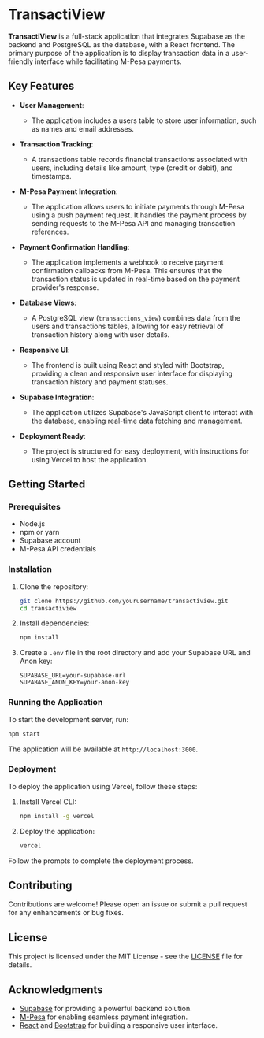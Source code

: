 # TransactiView

**TransactiView** is a full-stack application that integrates Supabase as the backend and PostgreSQL as the database, with a React frontend. The primary purpose of the application is to display transaction data in a user-friendly interface while facilitating M-Pesa payments.

## Key Features

- **User Management**: 
  - The application includes a users table to store user information, such as names and email addresses.

- **Transaction Tracking**: 
  - A transactions table records financial transactions associated with users, including details like amount, type (credit or debit), and timestamps.

- **M-Pesa Payment Integration**: 
  - The application allows users to initiate payments through M-Pesa using a push payment request. It handles the payment process by sending requests to the M-Pesa API and managing transaction references.

- **Payment Confirmation Handling**: 
  - The application implements a webhook to receive payment confirmation callbacks from M-Pesa. This ensures that the transaction status is updated in real-time based on the payment provider's response.

- **Database Views**: 
  - A PostgreSQL view (`transactions_view`) combines data from the users and transactions tables, allowing for easy retrieval of transaction history along with user details.

- **Responsive UI**: 
  - The frontend is built using React and styled with Bootstrap, providing a clean and responsive user interface for displaying transaction history and payment statuses.

- **Supabase Integration**: 
  - The application utilizes Supabase's JavaScript client to interact with the database, enabling real-time data fetching and management.

- **Deployment Ready**: 
  - The project is structured for easy deployment, with instructions for using Vercel to host the application.

## Getting Started

### Prerequisites

- Node.js
- npm or yarn
- Supabase account
- M-Pesa API credentials

### Installation

1. Clone the repository:
   ```bash
   git clone https://github.com/yourusername/transactiview.git
   cd transactiview
   ```

2. Install dependencies:
   ```bash
   npm install
   ```

3. Create a `.env` file in the root directory and add your Supabase URL and Anon key:
   ```plaintext
   SUPABASE_URL=your-supabase-url
   SUPABASE_ANON_KEY=your-anon-key
   ```

### Running the Application

To start the development server, run:
```bash
npm start
```

The application will be available at `http://localhost:3000`.

### Deployment

To deploy the application using Vercel, follow these steps:

1. Install Vercel CLI:
   ```bash
   npm install -g vercel
   ```

2. Deploy the application:
   ```bash
   vercel
   ```

Follow the prompts to complete the deployment process.

## Contributing

Contributions are welcome! Please open an issue or submit a pull request for any enhancements or bug fixes.

## License

This project is licensed under the MIT License - see the [LICENSE](LICENSE) file for details.

## Acknowledgments

- [Supabase](https://supabase.io) for providing a powerful backend solution.
- [M-Pesa](https://www.safaricom.co.ke/personal/m-pesa) for enabling seamless payment integration.
- [React](https://reactjs.org) and [Bootstrap](https://getbootstrap.com) for building a responsive user interface.
```